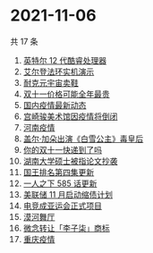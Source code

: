 # 2021-11-06

共 17 条

<!-- BEGIN -->
<!-- 最后更新时间 Sat Nov 06 2021 04:07:06 GMT+0800 (China Standard Time) -->

1. [英特尔 12 代酷睿处理器](https://www.zhihu.com/search?q=12代酷睿)
1. [艾尔登法环实机演示](https://www.zhihu.com/search?q=艾尔登法环)
1. [耐克元宇宙卖鞋](https://www.zhihu.com/search?q=元宇宙)
1. [双十一价格可能全年最贵](https://www.zhihu.com/search?q=双十一价格)
1. [国内疫情最新动态](https://www.zhihu.com/search?q=疫情)
1. [宫崎骏美术馆因疫情将倒闭](https://www.zhihu.com/search?q=宫崎骏美术馆)
1. [河南疫情](https://www.zhihu.com/search?q=河南疫情)
1. [盖尔·加朵出演《白雪公主》毒皇后](https://www.zhihu.com/search?q=白雪公主)
1. [你的双十一快递到了吗](https://www.zhihu.com/search?q=双十一快递)
1. [湖南大学硕士被指论文抄袭](https://www.zhihu.com/search?q=论文抄袭)
1. [国王排名第四集更新](https://www.zhihu.com/search?q=国王排名)
1. [一人之下 585 话更新](https://www.zhihu.com/search?q=一人之下)
1. [美联储 11 月启动缩债计划](https://www.zhihu.com/search?q=美联储)
1. [电竞成亚运会正式项目](https://www.zhihu.com/search?q=亚运会电竞)
1. [漠河舞厅](https://www.zhihu.com/search?q=漠河舞厅)
1. [微念转让「李子柒」商标](https://www.zhihu.com/search?q=李子柒)
1. [重庆疫情](https://www.zhihu.com/search?q=重庆疫情)

<!-- END -->
